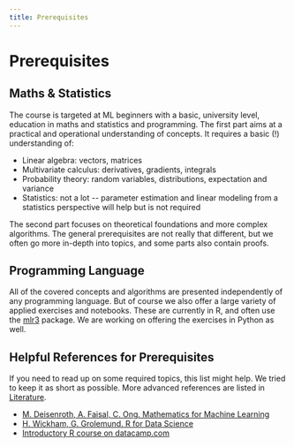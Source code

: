 ```yaml
---
title: Prerequisites
---
```


# Prerequisites

## Maths & Statistics

The course is targeted at ML beginners with a basic, university level, education in maths and statistics and programming.  The first part aims at a practical and operational understanding of concepts. It requires a basic (!) understanding of: 
- Linear algebra: vectors, matrices
- Multivariate calculus: derivatives, gradients, integrals
- Probability theory: random variables, distributions, expectation and variance
- Statistics: not a lot -- parameter estimation and linear modeling from a statistics perspective will help but is not required

The second part focuses on theoretical foundations and more complex algorithms. The general prerequisites are not really that different, but we often go more in-depth into topics, and some parts also contain proofs. 

## Programming Language

All of the covered concepts and algorithms are presented independently of any programming language. But of course we also offer a large variety of applied exercises and notebooks. These are currently in R, and often use the [mlr3](https://cran.r-project.org/web/packages/mlr3/index.html) package. We are working on offering the exercises in Python as well.

## Helpful References for Prerequisites

If you need to read up on some required topics, this list might help. We tried to keep it as short as possible. More advanced references are listed in [Literature](../literature/index.md).

- [M. Deisenroth, A. Faisal, C. Ong. Mathematics for Machine Learning](https://mml-book.github.io/book/mml-book.pdf)
- [H. Wickham, G. Grolemund. R for Data Science](https://r4ds.had.co.nz/)
- [Introductory R course on datacamp.com](https://learn.datacamp.com/courses/free-introduction-to-r)
